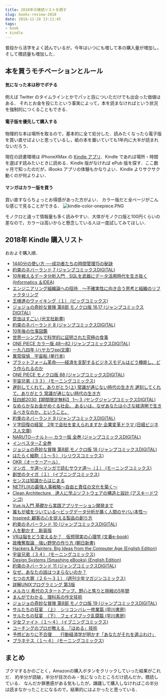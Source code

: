 ```yaml
---
title: 2018年の積読リストを晒す
slug: books-review-2018
date: 2018-12-28 13:11:45
tags:
- book
- kindle
---
```


普段から活字をよく読んでいるが，今年はいつにも増して本の購入量が増加し，そして積読量も増加した．


## 本を買うモチベーションとルール

#### 気になった本は秒でポチる

例えば Twitter のタイムラインとかでパッと目についただけでも出会った価値はある．
それとお金を投じたという事実によって，本を読まなければという状況を強制的につくることもできる．


#### 電子版を優先して購入する

物理的な本は場所を取るので，基本的に全て処分した．読みたくなったら電子版を買い直せばよいと思っているし，紙の本を置いていても1年内に大半が読まれないだろう．

現在の読書環境は iPhoneXMax の [Kindle アプリ](https://itunes.apple.com/us/app/amazon-kindle/id302584613)．Kindle であれば場所・時間を選ばす読みたいときに読める．Kindle 版がなければ ePub 版を探す．ここ数ヶ月で知ったのだが，iBooks アプリの体験もかなりよい．Kindle よりサクサク動くのが何よりよい．


#### マンガはカラー版を買う

買い直すならちょっとお得感があった方がよい．
カラー版だと全ページがこんな感じで見ることができる．
![kindle-color-onepiece.PNG](kindle-color-onepiece.PNG 'kindle-color-onepiece.PNG')

モノクロと違って情報量も多く読みやすい．大体がモノクロ版と100円くらいの差なので，カラーは高いからと懸念している人は一度試してみてほしい．


## 2018年 Kindle 購入リスト

おおよそ購入順．

- [1440分の使い方 ──成功者たちの時間管理15の秘訣	](https://www.amazon.co.jp/dp/B074GWMRFC)
- [約束のネバーランド 7 (ジャンプコミックスDIGITAL)	](https://www.amazon.co.jp/dp/B077JVLZ4T)
- [10年戦えるデータ分析入門　SQLを武器にデータ活用時代を生き抜く (Informatics ＆IDEA)	](https://www.amazon.co.jp/dp/B010CQD4Y0)
- [エンジニアリング組織論への招待　～不確実性に向き合う思考と組織のリファクタリング	](https://www.amazon.co.jp/dp/B079TLW41L)
- [王様達のヴァイキング（１） (ビッグコミックス)	](https://www.amazon.co.jp/dp/B00F4TLKDI)
- [ジョジョの奇妙な冒険 第8部 モノクロ版 16,17 (ジャンプコミックスDIGITAL)	](https://www.amazon.co.jp/dp/B074VY2JYR)
- [昆虫はすごい (光文社新書)	](https://www.amazon.co.jp/dp/B00NBGTUJ2)
- [約束のネバーランド 8 (ジャンプコミックスDIGITAL)	](https://www.amazon.co.jp/dp/B079Y5XZ5Z)
- [10年後の仕事図鑑	](https://www.amazon.co.jp/dp/B07BGVZLDZ)
- [世界一シンプルで科学的に証明された究極の食事	](https://www.amazon.co.jp/dp/B07BNFS5PP)
- [ONE PIECE カラー版 48〜82 (ジャンプコミックスDIGITAL)	](https://www.amazon.co.jp/dp/B00ATLLJ3M)
- [一九八四年 (ハヤカワepi文庫)	](https://www.amazon.co.jp/dp/B009DEMC8W)
- [異常探偵　宇宙船 (単行本)	](https://www.amazon.co.jp/dp/B07BFSJN97)
- [プラットフォーム革命――経済を支配するビジネスモデルはどう機能し、どう作られるのか	](https://www.amazon.co.jp/dp/B0798BNCYG)
- [ONE PIECE モノクロ版 88 (ジャンプコミックスDIGITAL)	](https://www.amazon.co.jp/dp/B0792S3TTR)
- [宇宙兄弟（３３） (モーニングコミックス)	](https://www.amazon.co.jp/dp/B07CC9T7G6)
- [遅刻してくれて、ありがとう(上) 常識が通じない時代の生き方 遅刻してくれて、ありがとう 常識が通じない時代の生き方	](https://www.amazon.co.jp/dp/B07CLKMR38)
- [狂四郎2030【期間限定無料】 1〜３ (ヤングジャンプコミックスDIGITAL)	](https://www.amazon.co.jp/dp/B07L8WKTFF/ref=dp-kindle-redirect?_encoding=UTF8&btkr=1)
- [なめらかなお金がめぐる社会。 あるいは、なぜあなたは小さな経済圏で生きるべきなのか、ということ。	](https://www.amazon.co.jp/dp/B0747JS1HY)
- [約束のネバーランド 9 (ジャンプコミックスDIGITAL)	](https://www.amazon.co.jp/dp/B07CGB6DWM)
- [Ｖ字回復の経営　2年で会社を変えられますか 企業変革ドラマ (日経ビジネス人文庫)	](https://www.amazon.co.jp/dp/B009S7CDOM)
- [NARUTO―ナルト― カラー版 全巻 (ジャンプコミックスDIGITAL)	](https://www.amazon.co.jp/dp/B00ATLLK4A)
- [インベスターZ 全巻	](https://www.amazon.co.jp/dp/B074V23Y68)
- [ジョジョの奇妙な冒険 第8部 モノクロ版 18 (ジャンプコミックスDIGITAL)	](https://www.amazon.co.jp/dp/B07DWTZYMB)
- [はたらく細胞（１〜５） (シリウスコミックス)	](https://www.amazon.co.jp/dp/B012EODH18)
- [OKR（オーケーアール）	](https://www.amazon.co.jp/dp/B07B2R1ZDL)
- [マンガ　サ道～マンガで読むサウナ道～（１） (モーニングコミックス)	](https://www.amazon.co.jp/dp/B01AJHAK12)
- [創世のタイガ（１） (イブニングコミックス)	](https://www.amazon.co.jp/dp/B074PQW279)
- [センスは知識からはじまる	](https://www.amazon.co.jp/dp/B00LIQMVLQ)
- [NETFLIXの最強人事戦略～自由と責任の文化を築く～	](https://www.amazon.co.jp/dp/B07GWJCBVP)
- [Clean Architecture　達人に学ぶソフトウェアの構造と設計 (アスキードワンゴ)	](https://www.amazon.co.jp/dp/B07FSBHS2V)
- [Vue.js入門 基礎から実践アプリケーション開発まで	](https://www.amazon.co.jp/dp/B07J6FP6NQ)
- [誰もが嘘をついている～ビッグデータ分析が暴く人間のヤバい本性～	](https://www.amazon.co.jp/dp/B07CG63YCS)
- [Inspired: 顧客の心を捉える製品の創り方	](https://www.amazon.co.jp/dp/B00TCM8TB4)
- [約束のネバーランド 10 (ジャンプコミックスDIGITAL)	](https://www.amazon.co.jp/dp/B07DWW3GM3)
- [人を動かす　新装版	](https://www.amazon.co.jp/dp/B00UBSPBPA)
- [VRは脳をどう変えるか？　仮想現実の心理学 (文春e-book)	](https://www.amazon.co.jp/dp/B07G764QKM)
- [政権奪取論　強い野党の作り方 (朝日新書)	](https://www.amazon.co.jp/dp/B07H5FW5SD)
- [Hackers & Painters: Big Ideas from the Computer Age (English Edition)	](https://www.amazon.co.jp/dp/B0026OR2NQ)
- [宇宙兄弟（３４） (モーニングコミックス)	](https://www.amazon.co.jp/dp/B07JWDZ4RS)
- [Design Systems (Smashing eBooks) (English Edition)	](https://www.amazon.co.jp/dp/B076H49W1G)
- [約束のネバーランド 11 (ジャンプコミックスDIGITAL)	](https://www.amazon.co.jp/dp/B07HQB9Q85)
- [なぜ、あなたの話はつまらないのか？	](https://www.amazon.co.jp/dp/B01JADEJTK)
- [七つの大罪（２６〜３１） (週刊少年マガジンコミックス)	](https://www.amazon.co.jp/dp/B07CSR9KLM)
- [詳解UNIXプログラミング 第3版	](https://www.amazon.co.jp/dp/B00KRB9U8K)
- [メルカリ 希代のスタートアップ、野心と焦りと挑戦の5年間	](https://www.amazon.co.jp/dp/B07KF9PMF5)
- [まんがでわかる　理科系の作文技術	](https://www.amazon.co.jp/dp/B07BRT5372)
- [ジョジョの奇妙な冒険 第8部 モノクロ版 19 (ジャンプコミックスDIGITAL)	](https://www.amazon.co.jp/dp/B07HQG3B5T)
- [サルたちの狂宴　（上）　シリコンバレー修業篇 (早川書房)	](https://www.amazon.co.jp/dp/B07DXXCPFV)
- [サルたちの狂宴　（下）　フェイスブック乱闘篇 (早川書房)	](https://www.amazon.co.jp/dp/B07DXT1JKL)
- [少女ファイト（１〜４） (イブニングコミックス)	](https://www.amazon.co.jp/dp/B009KYCDN4)
- [コーチングのプロが教える　「ほめる」技術	](https://www.amazon.co.jp/dp/B00JGR3T5G)
- [予想どおりに不合理　　行動経済学が明かす「あなたがそれを選ぶわけ」	](https://www.amazon.co.jp/dp/B00K1A75N4)
- [プラネテス（１〜４） (モーニングコミックス)	](https://www.amazon.co.jp/dp/B009KWUDME)


## まとめ

ブクマするかのごとく，Amazonの購入ボタンをクリックしていった結果がこれだ．
約半分が読破，半分が目次のみ・気になったところだけ読んだか，積読している．
なんだか罪悪感がある気もしたが，躊躇して購入しなければこの半分は読まなかったことになるので，結果的にはよかったと思っている．

